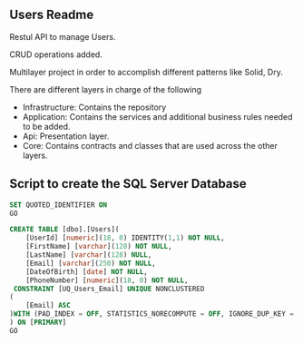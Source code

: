 ## Users Readme

Restul API to manage Users.

CRUD operations added.

Multilayer project in order to accomplish different patterns like Solid, Dry.

There are different layers in charge of the following
- Infrastructure: Contains the repository
- Application: Contains the services and additional business rules needed to be added.
- Api: Presentation layer.
- Core: Contains contracts and classes that are used across the other layers.

## Script to create the SQL Server Database

```sql
SET QUOTED_IDENTIFIER ON
GO

CREATE TABLE [dbo].[Users](
	[UserId] [numeric](18, 0) IDENTITY(1,1) NOT NULL,
	[FirstName] [varchar](128) NOT NULL,
	[LastName] [varchar](128) NULL,
	[Email] [varchar](250) NOT NULL,
	[DateOfBirth] [date] NOT NULL,
	[PhoneNumber] [numeric](18, 0) NOT NULL,
 CONSTRAINT [UQ_Users_Email] UNIQUE NONCLUSTERED 
(
	[Email] ASC
)WITH (PAD_INDEX = OFF, STATISTICS_NORECOMPUTE = OFF, IGNORE_DUP_KEY = OFF, ALLOW_ROW_LOCKS = ON, ALLOW_PAGE_LOCKS = ON, OPTIMIZE_FOR_SEQUENTIAL_KEY = OFF) ON [PRIMARY]
) ON [PRIMARY]
GO
```
